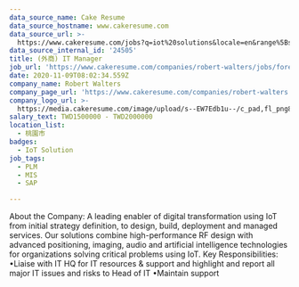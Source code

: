 ```yaml
---
data_source_name: Cake Resume
data_source_hostname: www.cakeresume.com
data_source_url: >-
  https://www.cakeresume.com/jobs?q=iot%20solutions&locale=en&range%5Bsalary_range%5D%5Bmin%5D=1000000
data_source_internal_id: '24505'
title: (外商) IT Manager
job_url: 'https://www.cakeresume.com/companies/robert-walters/jobs/foreign-it-manager'
date: 2020-11-09T08:02:34.559Z
company_name: Robert Walters
company_page_url: 'https://www.cakeresume.com/companies/robert-walters'
company_logo_url: >-
  https://media.cakeresume.com/image/upload/s--EW7Edb1u--/c_pad,fl_png8,h_200,w_200/v1600053194/xc6aglyvacjd8nwbof70.png
salary_text: TWD1500000 - TWD2000000
location_list:
  - 桃園市
badges:
  - IoT Solution
job_tags:
  - PLM
  - MIS
  - SAP

---
```


About the Company: A leading enabler of digital transformation using IoT from initial strategy definition, to design, build, deployment and managed services. Our solutions combine high-performance RF design with advanced positioning, imaging, audio and artificial intelligence technologies for organizations solving critical problems using IoT. Key Responsibilities: •Liaise with IT HQ for IT resources & support and highlight and report all major IT issues and risks to Head of IT •Maintain support 